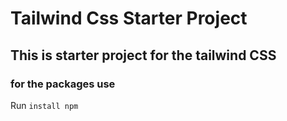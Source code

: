 # Tailwind Css Starter Project
## This is starter project for the tailwind CSS

### for the packages use 

Run `install npm`

